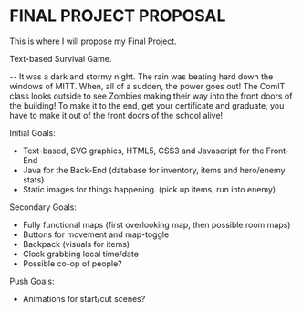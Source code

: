 # **FINAL PROJECT PROPOSAL**

This is where I will propose my Final Project.

Text-based Survival Game.

-- It was a dark and stormy night. The rain was beating hard down the windows of MITT. When, all of a sudden, the power goes out! The ComIT class looks outside to see Zombies making their way into the front doors of the building! To make it to the end, get your certificate and graduate, you have to make it out of the front doors of the school alive!

Initial Goals:
- Text-based, SVG graphics, HTML5, CSS3 and Javascript for the Front-End
- Java for the Back-End (database for inventory, items and hero/enemy stats)
- Static images for things happening. (pick up items, run into enemy)

Secondary Goals: 
- Fully functional maps (first overlooking map, then possible room maps)
- Buttons for movement and map-toggle
- Backpack (visuals for items)
- Clock grabbing local time/date
- Possible co-op of people?

Push Goals:
- Animations for start/cut scenes?
